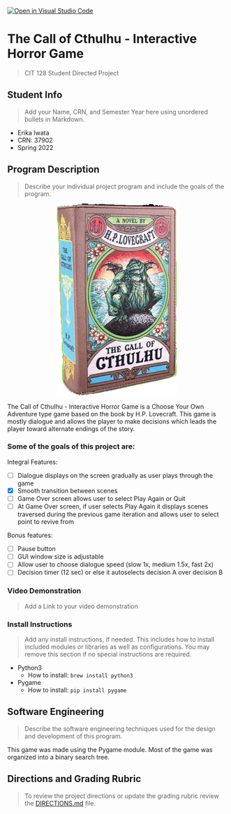 [![Open in Visual Studio Code](https://classroom.github.com/assets/open-in-vscode-f059dc9a6f8d3a56e377f745f24479a46679e63a5d9fe6f495e02850cd0d8118.svg)](https://classroom.github.com/online_ide?assignment_repo_id=6908356&assignment_repo_type=AssignmentRepo)
# The Call of Cthulhu - Interactive Horror Game

>CIT 128 Student Directed Project


## Student Info

>Add your Name, CRN, and Semester Year here using unordered bullets in Markdown.

* Erika Iwata
* CRN: 37902
* Spring 2022


## Program Description

>Describe your individual project program and include the goals of the program.

<p
    align = "center"
>
<img
    src = "assets/Cthulhu Book.gif"
    alt = "Cthulhu Book"
    style = "display: inline-block; max-width: 100 px"
>
</p>

The Call of Cthulhu - Interactive Horror Game is a Choose Your Own Adventure type game based on the book by H.P. Lovecraft. This game is mostly dialogue and allows the player to make decisions which leads the player toward alternate endings of the story.

### Some of the goals of this project are:
Integral Features:
- [ ] Dialogue displays on the screen gradually as user plays through the game
- [X] Smooth transition between scenes
- [ ] Game Over screen allows user to select Play Again or Quit
- [ ] At Game Over screen, if user selects Play Again it displays scenes traversed during the previous game iteration and allows user to select point to revive from

Bonus features:
- [ ] Pause button
- [ ] GUI window size is adjustable
- [ ] Allow user to choose dialogue speed (slow 1x, medium 1.5x, fast 2x)
- [ ] Decision timer (12 sec) or else it autoselects decision A over decision B

### Video Demonstration

>Add a Link to your video demonstration

### Install Instructions

>Add any install instructions, if needed. This includes how to install included modules or libraries as well as configurations. You may remove this section if no special instructions are required.

- Python3
    - How to install: `brew install python3`
- Pygame
    - How to install: `pip install pygame`

## Software Engineering

>Describe the software engineering techniques used for the design and development of this program.

This game was made using the Pygame module. Most of the game was organized into a binary search tree.

## Directions and Grading Rubric

>To review the project directions or update the grading rubric review the [DIRECTIONS.md](DIRECTIONS.md) file.
